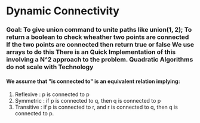 <h1>Dynamic Connectivity</h1>

<h3>Goal: To give union command to unite paths like union(1, 2);
To return a boolean to check wheather two points are connected
If the two points are connected then return true or false
We use arrays to do this
There is an Quick Implementation of this involving a N^2 approach to the problem.
Quadratic Algorithms do not scale with Technology</h3>



<h4>We assume that "is connected to" is an equivalent relation implying:</h4>
<ol>
 <li>Reflexive : p is connected to p</li>
 <li>Symmetric : if p is connected to q, then q is connected to p</li>
 <li>Transitive : if p is connected to r, and r is connected to q, then q is connected to p.</li>
</ol>
